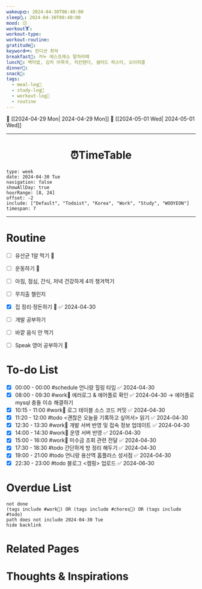 ```yaml
---
wakeup🌞: 2024-04-30T06:40:00
sleep🌜: 2024-04-30T00:40:00
mood: 😕
workout🏋️: 
workout-type: 
workout-routine: 
gratitude🙏: 
keyword🗝️: 컨디션 최악
breakfast🍳: 카누 에스프레소 말차라떼
lunch🍚: 백미밥, 김치 어묵국, 치킨텐더, 샐러드 파스타, 오이피클
dinner🥗: 
snack🍬: 
tags:
  - meal-log📝
  - study-log📓
  - workout-log💪
  - routine
---
```


🔺 [[2024-04-29 Mon| 2024-04-29 Mon]]
🔻 [[2024-05-01 Wed| 2024-05-01 Wed]]
___
<h1> <center>⏰TimeTable </center> </h1>

```gEvent
type: week
date: 2024-04-30 Tue
navigation: false
showAllDay: true
hourRange: [8, 24]
offset: -2
include: ["Default", "Todoist", "Korea", "Work", "Study", "WOOYEON"]
timespan: 7
```

--- 


# Routine 

- [ ] 유산균 1알 먹기 🔼 
- [ ] 운동하기 🔼
- [ ] 아침, 점심, 간식, 저녁 건강하게 4끼 챙겨먹기
- [ ] 무지출 챌린지 
- [x] 집 정리·정돈하기 🔼 ✅ 2024-04-30
- [ ] 개발 공부하기
- [ ] 바깥 음식 안 먹기 
- [ ] Speak 영어 공부하기 🔼 


# To-do List

- [x] 00:00 - 00:00 #schedule 언니랑 힐링 타임 ✅ 2024-04-30
- [x] 08:00 - 09:30 #work💼 에러로그 & 에어플로 확인 ✅ 2024-04-30
	→ 에어플로 mysql 충돌 이슈 해결하기 
- [x] 10:15 - 11:00 #work💼 로그 테이블 소스 코드 커밋 ✅ 2024-04-30
- [x] 11:20 - 12:00 #todo <괜찮은 오늘을 기록하고 싶어서> 읽기 ✅ 2024-04-30
- [x] 12:30 - 13:30 #work💼 개발 서버 반영 및 접속 정보 업데이트 ✅ 2024-04-30
- [x] 14:00 - 14:30 #work💼 운영 서버 반영 ✅ 2024-04-30
- [x] 15:00 - 16:00 #work💼 미수금 조회 관련 전달 ✅ 2024-04-30
- [x] 17:30 - 18:30 #todo 간단하게 방 정리 해두기 ✅ 2024-04-30
- [x] 19:00 - 21:00 #todo 언니랑 용산역 홈플러스 성서점 ✅ 2024-04-30
- [x] 22:30 - 23:00 #todo 블로그 <캠핑> 업로드 ✅ 2024-06-30
# Overdue List
```tasks
not done
(tags include #work💼) OR (tags include #chores🧺) OR (tags include #todo)
path does not include 2024-04-30 Tue
hide backlink
```

# Related Pages



# Thoughts & Inspirations

